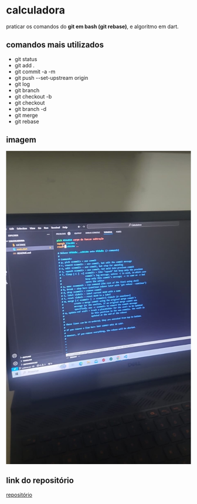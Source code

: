 # calculadora
praticar os comandos do **git em bash (git rebase)**, e algoritmo em dart.

## comandos mais utilizados 
* git status
* git add .
* git commit -a -m 
* git push --set-upstream origin
* git log
* git branch
* git checkout -b
* git checkout
* git branch -d 
* git merge
* git rebase

## imagem

![git rebase](assets\image\rebase.png)

## link do repositório
[repositório](https://github.com/ricaciosantanadeAlbuquerque/calculadora)

